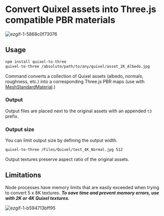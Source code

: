 # Convert Quixel assets into Three.js compatible PBR materials

![ezgif-1-5868c0f73076](https://user-images.githubusercontent.com/9549760/82736537-c0f9b900-9d2a-11ea-8682-e54bf37b7798.gif)

## Usage

```bash
npm install quixel-to-three
quixel-to-three /absolute/path/to/any/quixel/asset_2K_Albedo.jpg
```

Command converts a collection of Quixel assets (albedo, normals, roughness, etc.) into a corresponding Three.js PBR maps (use with [MeshStandardMaterial](https://threejs.org/docs/index.html#api/en/materials/MeshStandardMaterial).)

### Output

Output files are placed next to the original assets with an appended `t3` prefix.

### Output size

You can limit output size by defining the output width.

```bash
quixel-to-three /Files/Quixel/test_4K_Normal.jpg 512
```

Output textures preserve aspect ratio of the original assets.

## Limitations

Node processes have memory limits that are easily exceeded when trying to convert 5 x 8K textures. ***To save time and prevent memory errors, use with 2K or 4K Quixel textures.***

![ezgif-1-b594713bff95](https://user-images.githubusercontent.com/9549760/82736539-c35c1300-9d2a-11ea-914b-825c0c8a7ccb.gif)
